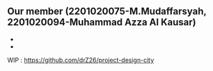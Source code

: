 Our member (2201020075-M.Mudaffarsyah, 2201020094-Muhammad Azza Al Kausar)
-
-
-
WIP : https://github.com/drZ26/project-design-city
